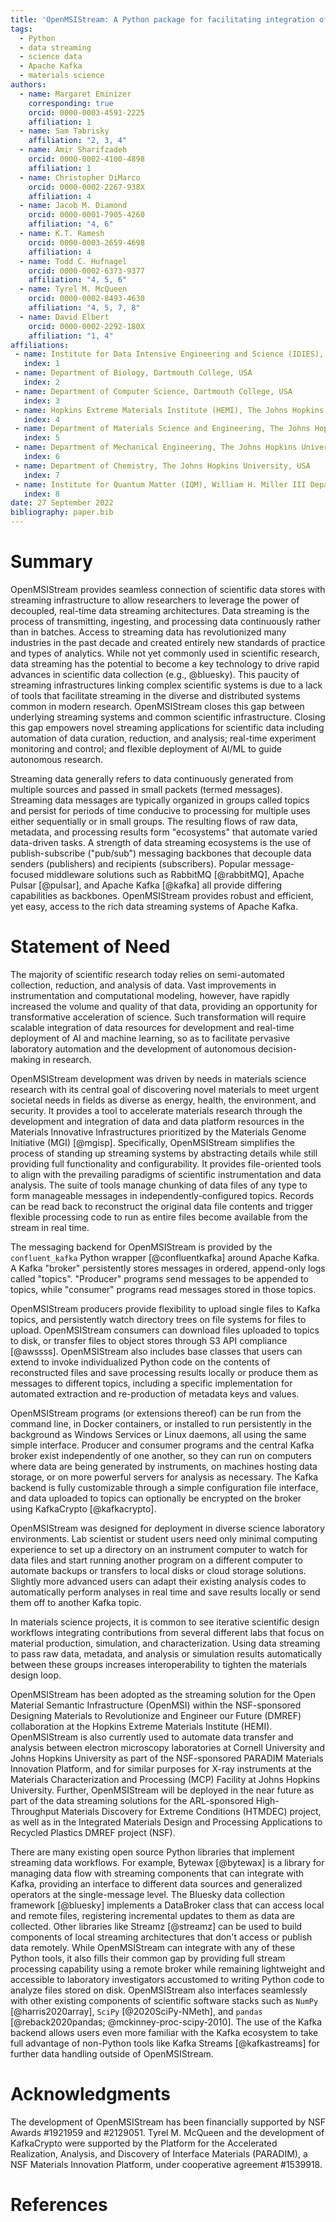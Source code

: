 ```yaml
---
title: 'OpenMSIStream: A Python package for facilitating integration of streaming data in diverse laboratory environments'
tags:
  - Python
  - data streaming
  - science data
  - Apache Kafka
  - materials science
authors:
  - name: Margaret Eminizer
    corresponding: true
    orcid: 0000-0003-4591-2225
    affiliation: 1
  - name: Sam Tabrisky
    affiliation: "2, 3, 4"
  - name: Amir Sharifzadeh
    orcid: 0000-0002-4100-4898
    affiliation: 1
  - name: Christopher DiMarco
    orcid: 0000-0002-2267-938X
    affiliation: 4
  - name: Jacob M. Diamond
    orcid: 0000-0001-7905-4260
    affiliation: "4, 6"
  - name: K.T. Ramesh
    orcid: 0000-0003-2659-4698
    affiliation: 4
  - name: Todd C. Hufnagel
    orcid: 0000-0002-6373-9377
    affiliation: "4, 5, 6"
  - name: Tyrel M. McQueen
    orcid: 0000-0002-8493-4630
    affiliation: "4, 5, 7, 8"
  - name: David Elbert
    orcid: 0000-0002-2292-180X
    affiliation: "1, 4"
affiliations:
 - name: Institute for Data Intensive Engineering and Science (IDIES), The Johns Hopkins University, USA
   index: 1
 - name: Department of Biology, Dartmouth College, USA
   index: 2
 - name: Department of Computer Science, Dartmouth College, USA
   index: 3
 - name: Hopkins Extreme Materials Institute (HEMI), The Johns Hopkins University, USA
   index: 4
 - name: Department of Materials Science and Engineering, The Johns Hopkins University, USA
   index: 5
 - name: Department of Mechanical Engineering, The Johns Hopkins University, USA
   index: 6
 - name: Department of Chemistry, The Johns Hopkins University, USA
   index: 7
 - name: Institute for Quantum Matter (IQM), William H. Miller III Department of Physics and Astronomy, The Johns Hopkins University, USA
   index: 8
date: 27 September 2022
bibliography: paper.bib
---
```


# Summary

OpenMSIStream provides seamless connection of scientific data stores with streaming infrastructure to allow researchers to leverage the power of decoupled, real-time data streaming architectures. Data streaming is the process of transmitting, ingesting, and processing data continuously rather than in batches. Access to streaming data has revolutionized many industries in the past decade and created entirely new standards of practice and types of analytics. While not yet commonly used in scientific research, data streaming has the potential to become a key technology to drive rapid advances in scientific data collection (e.g., @bluesky).  This paucity of streaming infrastructures linking complex scientific systems is due to a lack of tools that facilitate streaming in the diverse and distributed systems common in modern research.  OpenMSIStream closes this gap between underlying streaming systems and common scientific infrastructure. Closing this gap empowers novel streaming applications for scientific data including automation of data curation, reduction, and analysis; real-time experiment monitoring and control; and flexible deployment of AI/ML to guide autonomous research.

Streaming data generally refers to data continuously generated from multiple sources and passed in small packets (termed messages). Streaming data messages are typically organized in groups called topics and persist for periods of time conducive to processing for multiple uses either sequentially or in small groups. The resulting flows of raw data, metadata, and processing results form "ecosystems" that automate varied data-driven tasks. A strength of data streaming ecosystems is the use of publish-subscribe ("pub/sub") messaging backbones that decouple data senders (publishers) and recipients (subscribers). Popular message-focused middleware solutions such as RabbitMQ [@rabbitMQ], Apache Pulsar [@pulsar], and Apache Kafka [@kafka] all provide differing capabilities as backbones. OpenMSIStream provides robust and efficient, yet easy, access to the rich data streaming systems of Apache Kafka.

# Statement of Need

The majority of scientific research today relies on semi-automated collection, reduction, and analysis of data. Vast improvements in instrumentation and computational modeling, however, have rapidly increased the volume and quality of that data, providing an opportunity for transformative acceleration of science.  Such transformation will require scalable integration of data resources for development and real-time deployment of AI and machine learning, so as to facilitate pervasive laboratory automation and the development of autonomous decision-making in research.

OpenMSIStream development was driven by needs in materials science research with its central goal of discovering novel materials to meet urgent societal needs in fields as diverse as energy, health, the environment, and security. It provides a tool to accelerate materials research through the development and integration of data and data platform resources in the Materials Innovative Infrastructures prioritized by the Materials Genome Initiative (MGI) [@mgisp].  Specifically, OpenMSIStream simplifies the process of standing up streaming systems by abstracting details while still providing full functionality and configurability. It provides file-oriented tools to align with the prevailing paradigms of scientific instrumentation and data analysis. The suite of tools manage chunking of data files of any type to form manageable messages in independently-configured topics. Records can be read back to reconstruct the original data file contents and trigger flexible processing code to run as entire files become available from the stream in real time. 

The messaging backend for OpenMSIStream is provided by the $\texttt{confluent\_kafka}$ Python wrapper [@confluentkafka] around Apache Kafka. A Kafka "broker" persistently stores messages in ordered, append-only logs called "topics". "Producer" programs send messages to be appended to topics, while "consumer" programs read messages stored in those topics. 

OpenMSIStream producers provide flexibility to upload single files to Kafka topics, and persistently watch directory trees on file systems for files to upload. OpenMSIStream consumers can download files uploaded to topics to disk, or transfer files to object stores through S3 API compliance [@awssss]. OpenMSIStream also includes base classes that users can extend to invoke individualized Python code on the contents of reconstructed files and save processing results locally or produce them as messages to different topics, including a specific implementation for automated extraction and re-production of metadata keys and values.

OpenMSIStream programs (or extensions thereof) can be run from the command line, in Docker containers, or installed to run persistently in the background as Windows Services or Linux daemons, all using the same simple interface. Producer and consumer programs and the central Kafka broker exist independently of one another, so they can run on computers where data are being generated by instruments, on machines hosting data storage, or on more powerful servers for analysis as necessary. The Kafka backend is fully customizable through a simple configuration file interface, and data uploaded to topics can optionally be encrypted on the broker using KafkaCrypto [@kafkacrypto].

OpenMSIStream was designed for deployment in diverse science laboratory environments. Lab scientist or student users need only minimal computing experience to set up a directory on an instrument computer to watch for data files and start running another program on a different computer to automate backups or transfers to local disks or cloud storage solutions. Slightly more advanced users can adapt their existing analysis codes to automatically perform analyses in real time and save results locally or send them off to another Kafka topic.

In materials science projects, it is common to see iterative scientific design workflows integrating contributions from several different labs that focus on material production, simulation, and characterization. Using data streaming to pass raw data, metadata, and analysis or simulation results automatically between these groups increases interoperability to tighten the materials design loop. 

OpenMSIStream has been adopted as the streaming solution for the Open Material Semantic Infrastructure (OpenMSI) within the NSF-sponsored Designing Materials to Revolutionize and Engineer our Future (DMREF) collaboration at the Hopkins Extreme Materials Institute (HEMI). OpenMSIStream is also currently used to automate data transfer and analysis between electron microscopy laboratories at Cornell University and Johns Hopkins University as part of the NSF-sponsored PARADIM Materials Innovation Platform, and for similar purposes for X-ray instruments at the Materials Characterization and Processing (MCP) Facility at Johns Hopkins University. Further, OpenMSIStream will be deployed in the near future as part of the data streaming solutions for the ARL-sponsored High-Throughput Materials Discovery for Extreme Conditions (HTMDEC) project, as well as in the Integrated Materials Design and Processing Applications to Recycled Plastics DMREF project (NSF).

There are many existing open source Python libraries that implement streaming data workflows. For example, Bytewax [@bytewax] is a library for managing data flow with streaming components that can integrate with Kafka, providing an interface to different data sources and generalized operators at the single-message level. The Bluesky data collection framework [@bluesky] implements a DataBroker class that can access local and remote files, registering incremental updates to them as data are collected. Other libraries like Streamz [@streamz] can be used to build components of local streaming architectures that don't access or publish data remotely. While OpenMSIStream can integrate with any of these Python tools, it also fills their common gap by providing full stream processing capability using a remote broker while remaining lightweight and accessible to laboratory investigators accustomed to writing Python code to analyze files stored on disk. OpenMSIStream also interfaces seamlessly with other existing components of scientific software stacks such as $\texttt{NumPy}$ [@harris2020array], $\texttt{SciPy}$ [@2020SciPy-NMeth], and $\texttt{pandas}$ [@reback2020pandas; @mckinney-proc-scipy-2010]. The use of the Kafka backend allows users even more familiar with the Kafka ecosystem to take full advantage of non-Python tools like Kafka Streams [@kafkastreams] for further data handling outside of OpenMSIStream.

# Acknowledgments

The development of OpenMSIStream has been financially supported by NSF Awards #1921959 and #2129051. Tyrel M. McQueen and the development of KafkaCrypto were supported by the Platform for the Accelerated Realization, Analysis, and Discovery of Interface Materials (PARADIM), a NSF Materials Innovation Platform, under cooperative agreement #1539918.

# References

